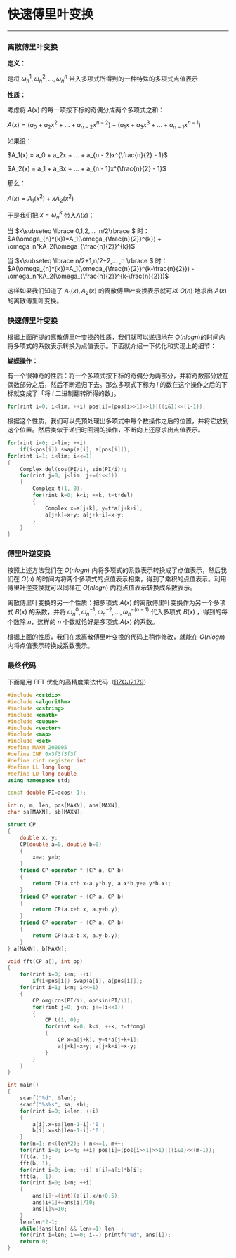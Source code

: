# 快速傅里叶变换

------

### 离散傅里叶变换

**定义：**

是将 $\omega_n^1,\omega_n^2,...,\omega_n^n$ 带入多项式所得到的一种特殊的多项式点值表示

**性质：**

考虑将 $A(x)$ 的每一项按下标的奇偶分成两个多项式之和：

$A(x) = (a_0 + a_2x^2 + ... + a_{n - 2}x^{n - 2}) + (a_1x + a_3x^3 + ... + a_{n-1}x^{n-1})$

如果设：

$A_1(x) = a_0 + a_2x + ... + a_{n - 2}x^{\frac{n}{2} - 1}$

$A_2(x) = a_1 + a_3x + ... + a_{n - 1}x^{\frac{n}{2} - 1}$

那么：

$A(x) = A_1(x^2) + xA_2(x^2)$

于是我们把 $x = \omega_n^k$ 带入$A(x)$：

当 $k\subseteq \lbrace 0,1,2,... ,n/2\rbrace $ 时：$A(\omega_{n}^{k})=A_1(\omega_{\frac{n}{2}}^{k}) + \omega_n^kA_2(\omega_{\frac{n}{2}}^{k})$

当 $k\subseteq \lbrace n/2+1,n/2+2,... ,n \rbrace $ 时：$A(\omega_{n}^{k})=A_1(\omega_{\frac{n}{2}}^{k-\frac{n}{2}}) - \omega_n^kA_2(\omega_{\frac{n}{2}}^{k-\frac{n}{2}})$

这样如果我们知道了 $A_1(x),A_2(x)$ 的离散傅里叶变换表示就可以 $O(n)$ 地求出 $A(x)​$ 的离散傅里叶变换。

### 快速傅里叶变换

根据上面所提的离散傅里叶变换的性质，我们就可以递归地在 $O(nlogn)$的时间内将多项式的系数表示转换为点值表示。下面就介绍一下优化和实现上的细节：

**蝴蝶操作：**

有一个很神奇的性质：将一个多项式按下标的奇偶分为两部分，并将奇数部分放在偶数部分之后，然后不断递归下去。那么多项式下标为 $i$ 的数在这个操作之后的下标就变成了「将 $i$ 二进制翻转所得的数」。

```cpp
for(rint i=0; i<lim; ++i) pos[i]=(pos[i>>1]>>1)|((i&1)<<(l-1));
```

根据这个性质，我们可以先预处理出多项式中每个数操作之后的位置，并将它放到这个位置。然后类似于递归时回溯的操作，不断向上还原求出点值表示。

```cpp
for(rint i=0; i<lim; ++i)
	if(i<pos[i]) swap(a[i], a[pos[i]]);
for(rint i=1; i<lim; i<<=1)
{
	Complex del(cos(PI/i), sin(PI/i));
	for(rint j=0; j<lim; j+=(i<<1))
	{
		Complex t(1, 0);
		for(rint k=0; k<i; ++k, t=t*del)
		{
			Complex x=a[j+k], y=t*a[j+k+i];
			a[j+k]=x+y; a[j+k+i]=x-y;
		}
	}
}
```



### 傅里叶逆变换

按照上述方法我们在 $O(nlogn)$ 内将多项式的系数表示转换成了点值表示，然后我们在 $O(n)$ 的时间内将两个多项式的点值表示相乘，得到了乘积的点值表示。利用傅里叶逆变换就可以同样在 $O(nlogn)$ 内将点值表示转换成系数表示。

离散傅里叶变换的另一个性质：把多项式 $A(x)$ 的离散傅里叶变换作为另一个多项式 $B(x)$ 的系数，并将 $\omega_{n}^{0}, \omega_{n}^{-1}, \omega_{n}^{-2}, ..., \omega_{n}^{-(n - 1)}$ 代入多项式 $B(x)$ ，得到的每个数除 $n$，这样的 $n$ 个数就恰好是多项式 $A(x)$ 的系数。

根据上面的性质，我们在求离散傅里叶变换的代码上稍作修改，就能在 $O(nlogn)$ 内将点值表示转换成系数表示。

### 最终代码

下面是用 FFT 优化的高精度乘法代码（[BZOJ2179](https://www.lydsy.com/JudgeOnline/problem.php?id=2179)）

```cpp
#include <cstdio>
#include <algorithm>
#include <cstring>
#include <cmath>
#include <queue>
#include <vector>
#include <map>
#include <set>
#define MAXN 200005
#define INF 0x3f3f3f3f
#define rint register int
#define LL long long
#define LD long double
using namespace std;

const double PI=acos(-1);

int n, m, len, pos[MAXN], ans[MAXN];
char sa[MAXN], sb[MAXN];

struct CP
{
    double x, y;
    CP(double a=0, double b=0)
    {
        x=a; y=b;
    }
    friend CP operator * (CP a, CP b)
    {
        return CP(a.x*b.x-a.y*b.y, a.x*b.y+a.y*b.x);
    }
    friend CP operator + (CP a, CP b)
    {
        return CP(a.x+b.x, a.y+b.y);
    }
    friend CP operator - (CP a, CP b)
    {
        return CP(a.x-b.x, a.y-b.y);
    }
} a[MAXN], b[MAXN];

void fft(CP a[], int op)
{
    for(rint i=0; i<n; ++i)
        if(i<pos[i]) swap(a[i], a[pos[i]]);
    for(rint i=1; i<n; i<<=1)
    {
        CP omg(cos(PI/i), op*sin(PI/i));
        for(rint j=0; j<n; j+=(i<<1))
        {
            CP t(1, 0);
            for(rint k=0; k<i; ++k, t=t*omg)
            {
                CP x=a[j+k], y=t*a[j+k+i];
                a[j+k]=x+y; a[j+k+i]=x-y;
            }
        }
    }
}

int main()
{
    scanf("%d", &len);
    scanf("%s%s", sa, sb);
    for(rint i=0; i<len; ++i)
    {
        a[i].x=sa[len-1-i]-'0';
        b[i].x=sb[len-1-i]-'0';
    }
    for(n=1; n<(len*2); ) n<<=1, m++;
    for(rint i=0; i<=n; ++i) pos[i]=(pos[i>>1]>>1)|((i&1)<<(m-1));
    fft(a, 1);
    fft(b, 1);
    for(rint i=0; i<n; ++i) a[i]=a[i]*b[i];
    fft(a, -1);
    for(rint i=0; i<n; ++i)
    {
        ans[i]+=(int)(a[i].x/n+0.5);
        ans[i+1]+=ans[i]/10;
        ans[i]%=10;
    }
    len=len*2-1;
    while(!ans[len] && len>=1) len--;
    for(rint i=len; i>=0; i--) printf("%d", ans[i]);
    return 0;
}
```